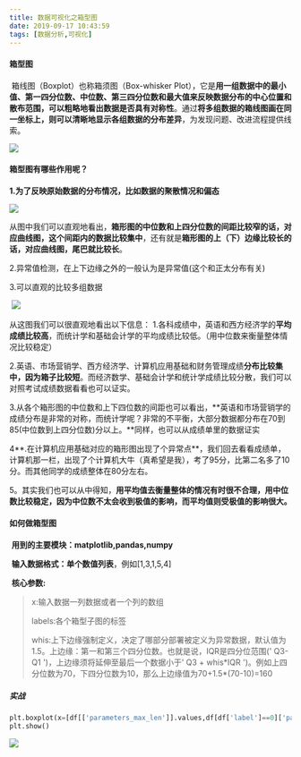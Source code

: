 ```yaml
---
title: 数据可视化之箱型图
date: 2019-09-17 10:43:59
tags: [数据分析,可视化]
---
```


#### 箱型图

​	箱线图（Boxplot）也称箱须图（Box-whisker Plot），它是**用一组数据中的最小值、第一四分位数、中位数、第三四分位数和最大值来反映数据分布的中心位置和散布范围，可以粗略地看出数据是否具有对称性**。通过**将多组数据的箱线图画在同一坐标上，则可以清晰地显示各组数据的分布差异**，为发现问题、改进流程提供线索。

![](https://github.com/AnchoretY/images/blob/master/blog/标准箱型图.png?raw=true)

#### 箱型图有哪些作用呢？

**1.为了反映原始数据的分布情况，比如数据的聚散情况和偏态**

![](https://github.com/AnchoretY/images/blob/master/blog/不同分布的箱型图.png?raw=true)

​	从图中我们可以直观地看出，**箱形图的中位数和上四分位数的间距比较窄的话，对应曲线图，这个间距内的数据比较集中**，还有就是**箱形图的上（下）边缘比较长的话，对应曲线图，尾巴就比较长**。

2.异常值检测，在上下边缘之外的一般认为是异常值(这个和正太分布有关)

3.可以直观的比较多组数据

​	![](https://github.com/AnchoretY/images/blob/master/blog/多组数据比较箱型图实例.png?raw=true)

从这图我们可以很直观地看出以下信息：
1.各科成绩中，英语和西方经济学的**平均成绩比较高**，而统计学和基础会计学的平均成绩比较低。（用中位数来衡量整体情况比较稳定）

2.英语、市场营销学、西方经济学、计算机应用基础和财务管理成绩**分布比较集中，因为箱子比较短**。而经济数学、基础会计学和统计学成绩比较分散，我们可以对照考试成绩数据看看也可以证实。

3.从各个箱形图的中位数和上下四位数的间距也可以看出，**英语和市场营销学的成绩分布是非常的对称，而统计学呢？非常的不平衡，大部分数据都分布在70到85(中位数到上四分位数)分以上。**同样，也可以从成绩单里的数据证实

4**.在计算机应用基础对应的箱形图出现了个异常点**，我们回去看看成绩单，计算机那一栏，出现了个计算机大牛（真希望是我），考了95分，比第二名多了10分。而其他同学的成绩整体在80分左右。

5。其实我们也可以从中得知，**用平均值去衡量整体的情况有时很不合理，用中位数比较稳定，因为中位数不太会收到极值的影响，而平均值则受极值的影响很大。**

#### 如何做箱型图

​	**用到的主要模块：matplotlib,pandas,numpy**

​	**输入数据格式：单个数值列表**，例如[1,3,1,5,4]

​	**核心参数:**

> x:输入数据一列数据或者一个列的数组
>
> labels:各个箱型子图的标签
>
> whis:上下边缘强制定义，决定了哪部分部署被定义为异常数据，默认值为1.5。上边缘：第一和第三个四分位数。也就是说，IQR是四分位范围(' Q3-Q1 ')，上边缘须将延伸至最后一个数据小于' Q3 + whis*IQR ')。例如上四分位数为70，下四分位数为10，那么上边缘值为70+1.5\*(70-10)=160

##### 实战

~~~python
plt.boxplot(x=[df[['parameters_max_len']].values,df[df['label']==0]['parameters_max_len'].values,df[df['label']==1]['parameters_max_len'].values],labels=['all sample','normal sample','black sample'],whis=2)
plt.show()
~~~

![](https://github.com/AnchoretY/images/blob/master/blog/箱型图实例.png?raw=true)

